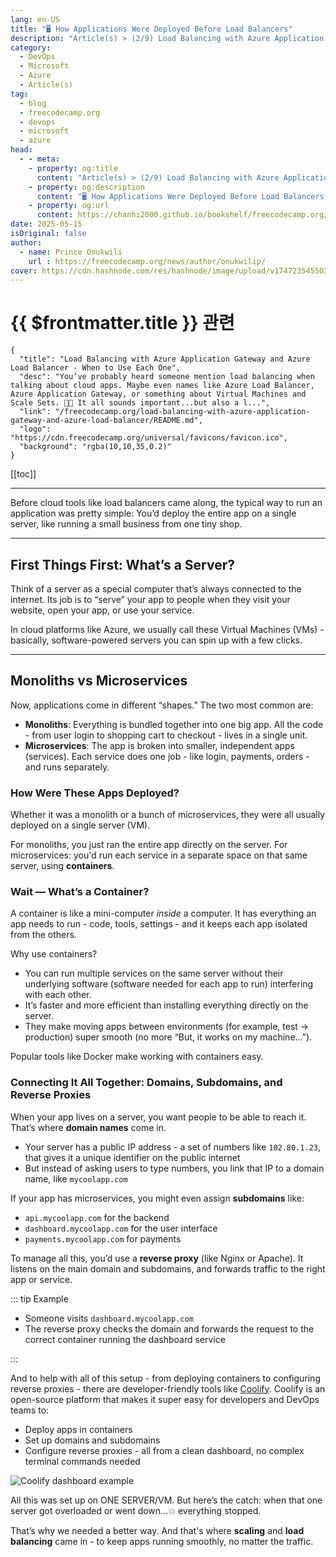 ```yaml
---
lang: en-US
title: "🖥️ How Applications Were Deployed Before Load Balancers"
description: "Article(s) > (2/9) Load Balancing with Azure Application Gateway and Azure Load Balancer - When to Use Each One"
category:
  - DevOps
  - Microsoft
  - Azure
  - Article(s)
tag:
  - blog
  - freecodecamp.org
  - devops
  - microsoft
  - azure
head:
  - - meta:
    - property: og:title
      content: "Article(s) > (2/9) Load Balancing with Azure Application Gateway and Azure Load Balancer - When to Use Each One"
    - property: og:description
      content: "🖥️ How Applications Were Deployed Before Load Balancers"
    - property: og:url
      content: https://chanhi2000.github.io/bookshelf/freecodecamp.org/load-balancing-with-azure-application-gateway-and-azure-load-balancer/how-applications-were-deployed-before-load-balancers.html
date: 2025-05-15
isOriginal: false
author:
  - name: Prince Onukwili
    url : https://freecodecamp.org/news/author/onukwilip/
cover: https://cdn.hashnode.com/res/hashnode/image/upload/v1747235455030/cb82bfb4-8d7b-47e5-ab31-126906f60b40.png
---
```


# {{ $frontmatter.title }} 관련

```component VPCard
{
  "title": "Load Balancing with Azure Application Gateway and Azure Load Balancer - When to Use Each One",
  "desc": "You’ve probably heard someone mention load balancing when talking about cloud apps. Maybe even names like Azure Load Balancer, Azure Application Gateway, or something about Virtual Machines and Scale Sets. 😵‍💫 It all sounds important...but also a l...",
  "link": "/freecodecamp.org/load-balancing-with-azure-application-gateway-and-azure-load-balancer/README.md",
  "logo": "https://cdn.freecodecamp.org/universal/favicons/favicon.ico",
  "background": "rgba(10,10,35,0.2)"
}
```

[[toc]]

---

<SiteInfo
  name="Load Balancing with Azure Application Gateway and Azure Load Balancer - When to Use Each One"
  desc="You’ve probably heard someone mention load balancing when talking about cloud apps. Maybe even names like Azure Load Balancer, Azure Application Gateway, or something about Virtual Machines and Scale Sets. 😵‍💫 It all sounds important...but also a l..."
  url="https://freecodecamp.org/news/load-balancing-with-azure-application-gateway-and-azure-load-balancer#heading-how-applications-were-deployed-before-load-balancers"
  logo="https://cdn.freecodecamp.org/universal/favicons/favicon.ico"
  preview="https://cdn.hashnode.com/res/hashnode/image/upload/v1747235455030/cb82bfb4-8d7b-47e5-ab31-126906f60b40.png"/>

Before cloud tools like load balancers came along, the typical way to run an application was pretty simple: You’d deploy the entire app on a single server, like running a small business from one tiny shop.

---

## First Things First: What’s a Server?

Think of a server as a special computer that’s always connected to the internet. Its job is to “serve” your app to people when they visit your website, open your app, or use your service.

In cloud platforms like Azure, we usually call these Virtual Machines (VMs) - basically, software-powered servers you can spin up with a few clicks.

---

## Monoliths vs Microservices

Now, applications come in different “shapes.” The two most common are:

- **Monoliths**: Everything is bundled together into one big app. All the code - from user login to shopping cart to checkout - lives in a single unit.
- **Microservices**: The app is broken into smaller, independent apps (services). Each service does one job - like login, payments, orders - and runs separately.

### How Were These Apps Deployed?

Whether it was a monolith or a bunch of microservices, they were all usually deployed on a single server (VM).

For monoliths, you just ran the entire app directly on the server. For microservices: you'd run each service in a separate space on that same server, using **containers**.

### Wait — What’s a Container?

A container is like a mini-computer *inside* a computer. It has everything an app needs to run - code, tools, settings - and it keeps each app isolated from the others.

Why use containers?

- You can run multiple services on the same server without their underlying software (software needed for each app to run) interfering with each other.
- It’s faster and more efficient than installing everything directly on the server.
- They make moving apps between environments (for example, test → production) super smooth (no more “But, it works on my machine…”).

Popular tools like Docker make working with containers easy.

### Connecting It All Together: Domains, Subdomains, and Reverse Proxies

When your app lives on a server, you want people to be able to reach it. That’s where **domain names** come in.

- Your server has a public IP address - a set of numbers like `102.80.1.23`, that gives it a unique identifier on the public internet
- But instead of asking users to type numbers, you link that IP to a domain name, like `mycoolapp.com`

If your app has microservices, you might even assign **subdomains** like:

- `api.mycoolapp.com` for the backend
- `dashboard.mycoolapp.com` for the user interface
- `payments.mycoolapp.com` for payments

To manage all this, you’d use a **reverse proxy** (like Nginx or Apache). It listens on the main domain and subdomains, and forwards traffic to the right app or service.

::: tip Example

- Someone visits `dashboard.mycoolapp.com`
- The reverse proxy checks the domain and forwards the request to the correct container running the dashboard service

:::

And to help with all of this setup - from deploying containers to configuring reverse proxies - there are developer-friendly tools like [<FontIcon icon="fas fa-globe"/>Coolify](https://coolify.io). Coolify is an open-source platform that makes it super easy for developers and DevOps teams to:

- Deploy apps in containers
- Set up domains and subdomains
- Configure reverse proxies - all from a clean dashboard, no complex terminal commands needed

![Coolify dashboard example](https://cdn.hashnode.com/res/hashnode/image/upload/v1746979943646/a6525a09-f44a-4e00-a945-7bded3483b0d.jpeg)

All this was set up on ONE SERVER/VM. But here’s the catch: when that one server got overloaded or went down…💥 everything stopped.

That’s why we needed a better way. And that's where **scaling** and **load balancing** came in - to keep apps running smoothly, no matter the traffic.

